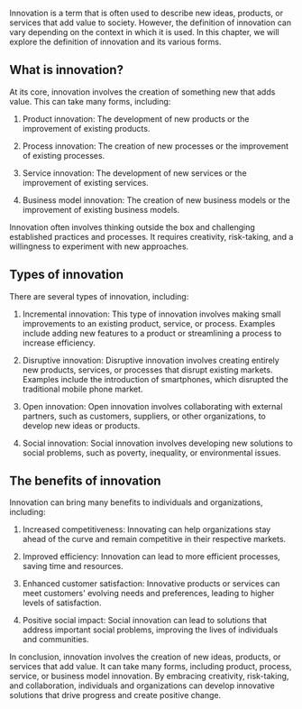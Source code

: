 
Innovation is a term that is often used to describe new ideas, products, or services that add value to society. However, the definition of innovation can vary depending on the context in which it is used. In this chapter, we will explore the definition of innovation and its various forms.

What is innovation?
-------------------

At its core, innovation involves the creation of something new that adds value. This can take many forms, including:

1. Product innovation: The development of new products or the improvement of existing products.

2. Process innovation: The creation of new processes or the improvement of existing processes.

3. Service innovation: The development of new services or the improvement of existing services.

4. Business model innovation: The creation of new business models or the improvement of existing business models.

Innovation often involves thinking outside the box and challenging established practices and processes. It requires creativity, risk-taking, and a willingness to experiment with new approaches.

Types of innovation
-------------------

There are several types of innovation, including:

1. Incremental innovation: This type of innovation involves making small improvements to an existing product, service, or process. Examples include adding new features to a product or streamlining a process to increase efficiency.

2. Disruptive innovation: Disruptive innovation involves creating entirely new products, services, or processes that disrupt existing markets. Examples include the introduction of smartphones, which disrupted the traditional mobile phone market.

3. Open innovation: Open innovation involves collaborating with external partners, such as customers, suppliers, or other organizations, to develop new ideas or products.

4. Social innovation: Social innovation involves developing new solutions to social problems, such as poverty, inequality, or environmental issues.

The benefits of innovation
--------------------------

Innovation can bring many benefits to individuals and organizations, including:

1. Increased competitiveness: Innovating can help organizations stay ahead of the curve and remain competitive in their respective markets.

2. Improved efficiency: Innovation can lead to more efficient processes, saving time and resources.

3. Enhanced customer satisfaction: Innovative products or services can meet customers' evolving needs and preferences, leading to higher levels of satisfaction.

4. Positive social impact: Social innovation can lead to solutions that address important social problems, improving the lives of individuals and communities.

In conclusion, innovation involves the creation of new ideas, products, or services that add value. It can take many forms, including product, process, service, or business model innovation. By embracing creativity, risk-taking, and collaboration, individuals and organizations can develop innovative solutions that drive progress and create positive change.
